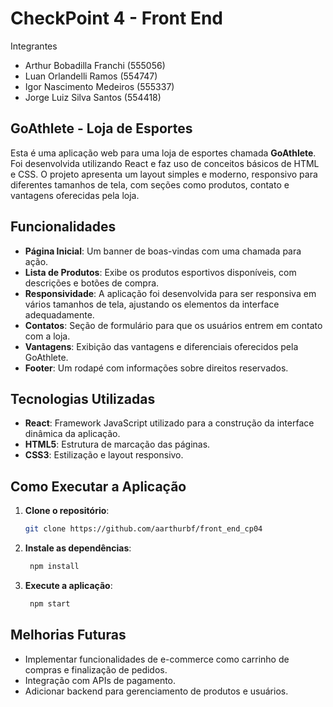 # CheckPoint 4 - Front End
Integrantes
- Arthur Bobadilla Franchi (555056)
- Luan Orlandelli Ramos (554747)
- Igor Nascimento Medeiros (555337)
- Jorge Luiz Silva Santos (554418)

## GoAthlete - Loja de Esportes

Esta é uma aplicação web para uma loja de esportes chamada **GoAthlete**. Foi desenvolvida utilizando React e faz uso de conceitos básicos de HTML e CSS. O projeto apresenta um layout simples e moderno, responsivo para diferentes tamanhos de tela, com seções como produtos, contato e vantagens oferecidas pela loja.

## Funcionalidades

- **Página Inicial**: Um banner de boas-vindas com uma chamada para ação.
- **Lista de Produtos**: Exibe os produtos esportivos disponíveis, com descrições e botões de compra.
- **Responsividade**: A aplicação foi desenvolvida para ser responsiva em vários tamanhos de tela, ajustando os elementos da interface adequadamente.
- **Contatos**: Seção de formulário para que os usuários entrem em contato com a loja.
- **Vantagens**: Exibição das vantagens e diferenciais oferecidos pela GoAthlete.
- **Footer**: Um rodapé com informações sobre direitos reservados.

## Tecnologias Utilizadas

- **React**: Framework JavaScript utilizado para a construção da interface dinâmica da aplicação.
- **HTML5**: Estrutura de marcação das páginas.
- **CSS3**: Estilização e layout responsivo.

## Como Executar a Aplicação

1. **Clone o repositório**:
   ```bash
   git clone https://github.com/aarthurbf/front_end_cp04

2. **Instale as dependências**:
   ```bash
    npm install

3. **Execute a aplicação**:
   ```bash
    npm start

## Melhorias Futuras

- Implementar funcionalidades de e-commerce como carrinho de compras e finalização de pedidos.
- Integração com APIs de pagamento.
- Adicionar backend para gerenciamento de produtos e usuários.
